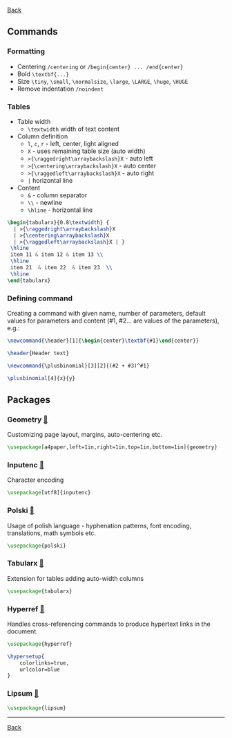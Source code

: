 [Back](../README.md)

## Commands

### Formatting

- Centering `/centering` or `/begin{center} ... /end{center}`
- Bold `\textbf{...}`
- Size `\tiny`, `\small`, `\normalsize`, `\large`, `\LARGE`, `\huge`, `\HUGE`
- Remove indentation `/noindent`

### Tables

- Table width
    - `\textwidth` width of text content 
- Column definition
    - `l`, `c`, `r` - left, center, light aligned
    - `X` - uses remaining table size (auto width)
    - `>{\raggedright\arraybackslash}X` - auto left
    - `>{\centering\arraybackslash}X` - auto center
    - `>{\raggedleft\arraybackslash}X` - auto right
    - `|` horizontal line
- Content
    - `&` - column separator
    - `\\` - newline
    - `\hline` - horizontal line

```latex
\begin{tabularx}{0.8\textwidth} { 
  | >{\raggedright\arraybackslash}X 
  | >{\centering\arraybackslash}X 
  | >{\raggedleft\arraybackslash}X | }
 \hline
 item 11 & item 12 & item 13 \\
 \hline
 item 21  & item 22  & item 23  \\
 \hline
\end{tabularx}
```

### Defining command

Creating a command with given name, number of parameters, default values for parameters and content (#1, #2... are values of the parameters), e.g.:

```latex
\newcommand{\header}[1]{\begin{center}\textbf{#1}\end{center}}

\header{Header text}
```

```latex
\newcommand{\plusbinomial}[3][2]{(#2 + #3)^#1}

\plusbinomial[4]{x}{y}
```

## Packages

### Geometry [🔗](https://ctan.org/pkg/geometry)

Customizing page layout, margins, auto-centering etc.

```latex
\usepackage[a4paper,left=1in,right=1in,top=1in,bottom=1in]{geometry}
```

### Inputenc [🔗](https://ctan.org/pkg/inputenc)

Character encoding

```latex
\usepackage[utf8]{inputenc}
```

### Polski [🔗](https://ctan.org/pkg/polski)

Usage of polish language - hyphenation patterns, font encoding, translations, math symbols etc.

```latex
\usepackage{polski}
```

### Tabularx [🔗](https://ctan.org/pkg/tabularx)

Extension for tables adding auto-width columns

```latex
\usepackage{tabularx}
```

### Hyperref [🔗](https://ctan.org/pkg/hyperref)

Handles cross-referencing commands to produce hypertext links in the document.

```latex
\usepackage{hyperref}

\hypersetup{
    colorlinks=true,
    urlcolor=blue
}
```

### Lipsum [🔗](https://ctan.org/pkg/lipsum)

```latex
\usepackage{lipsum}
```

---

[Back](../README.md)
